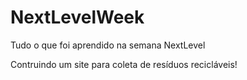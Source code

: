 # NextLevelWeek
Tudo o que foi aprendido na semana NextLevel

Contruindo um site para coleta de resíduos recicláveis! 

